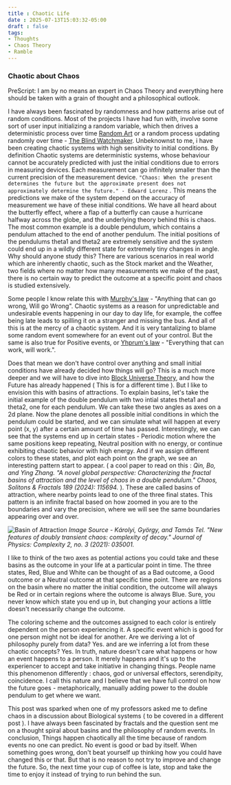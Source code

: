 ```yaml
---
title : Chaotic Life
date : 2025-07-13T15:03:32-05:00
draft : false
tags:
- Thoughts
- Chaos Theory
- Ramble
---
```



### Chaotic about Chaos

PreScript: I am by no means an expert in Chaos Theory and everything here should be taken with a grain of thought and a philosophical outlook.

I have always been fascinated by randomness and how patterns arise out of random conditions. Most of the projects I have had fun with, involve some sort of user input initializing a random variable, which then drives a deterministic process over time [Random Art](https://ramprakash.blog/art_with_javascript/) or a random process updating randomly over time - [The Blind Watchmaker](https://ramprakash.blog/the_blind_watchmaker/). Unbeknownst to me, i have been creating chaotic systems with high sensitivity to initial conditions. By definition Chaotic systems are deterministic systems, whose behaviour cannot be accurately predicted with just the initial conditions due to errors in measuring devices. Each measurement can go infinitely smaller than the current precision of the measurement device. ```"Chaos: When the present determines the future but the approximate present does not approximately determine the future." - Edward Lorenz``` . This means the predictions we make of the system depend on the accuracy of measurement we have of these initial conditions. We have all heard about the butterfly effect, where a flap of a butterfly can cause a hurricane halfway across the globe, and the underlying theory behind this is chaos. The most common example is a double pendulum, which contains a pendulum attached to the end of another pendulum. The initial positions of the pendulums theta1 and theta2 are extremely sensitive and the system could end up in a wildly different state for extremely tiny changes in angle. Why should anyone study this? There are various scenarios in real world which are inherently chaotic, such as the Stock market and the Weather, two fields where no matter how many measurements we make of the past, there is no certain way to predict the outcome at a specific point and chaos is studied extensively.

Some people I know relate this with [Murphy's law](https://en.wikipedia.org/wiki/Murphy%27s_law) - "Anything that can go wrong, Will go Wrong". Chaotic systems as a reason for unpredictable and undesirable events happening in our day to day life, for example, the coffee being late leads to spilling it on a stranger and missing the bus. And all of this is at the mercy of a chaotic system. And it is very tantalizing to blame some random event somewhere for an event out of your control. But the same is also true for Positive events, or [Yhprum's law](https://en.wikipedia.org/wiki/Yhprum%27s_law) - "Everything that can work, will work.".

Does that mean we don't have control over anything and small initial conditions have already decided how things will go? This is a much more deeper and we will have to dive into [Block Universe Theory](https://en.wikipedia.org/wiki/Eternalism_\(philosophy_of_time\)), and how the Future has already happened ( This is for a different time ). But I like to envision this with basins of attractions. To explain basins, let's take the initial example of the double pendulum with two intial states theta1 and theta2, one for each pendulum. We can take these two angles as axes on a 2d plane. Now the plane denotes all possible initial conditions in which the pendulum could be started, and we can simulate what will happen at every point (x, y) after a certain amount of time has passed. Interestingly, we can see that the systems end up in certain states - Periodic motion where the same positions keep repeating, Neutral position with no energy, or continue exhibiting chaotic behavior with high energy. And if we assign different colors to these states, and plot each point on the graph, we see an interesting pattern start to appear. ( a cool paper to read on this : *Qin, Bo, and Ying Zhang. "A novel global perspective: Characterizing the fractal basins of attraction and the level of chaos in a double pendulum." Chaos, Solitons & Fractals 189 (2024): 115694.* ). These are called basins of attraction, where nearby points lead to one of the three final states. This pattern is an infinite fractal based on how zoomed in you are to the boundaries and vary the precision, where we will see the same boundaries appearing over and over.

![Basin of Attraction](/blog/images/26_Chaos_Theory/Double_Pendulum_Basins_of_Attraction.png)
*Image Source - Károlyi, György, and Tamás Tel. "New features of doubly transient chaos: complexity of decay." Journal of Physics: Complexity 2, no. 3 (2021): 035001.*

I like to think of the two axes as potential actions you could take and these basins as the outcome in your life at a particular point in time. The three states, Red, Blue and White can be thought of as a Bad outcome, a Good outcome or a Neutral outcome at that specific time point. There are regions on the basin where no matter the initial condition, the outcome will always be Red or in certain regions where the outcome is always Blue. Sure, you never know which state you end up in, but changing your actions a little doesn't necessarily change the outcome.

The coloring scheme and the outcomes assigned to each color is entirely dependent on the person experiencing it. A specific event which is good for one person might not be ideal for another. Are we deriving a lot of philosophy purely from data? Yes. and are we inferring a lot from these chaotic concepts? Yes. In truth, nature doesn't care what happens or how an event happens to a person. It merely happens and it's up to the experiencer to accept and take initiative in changing things. People name this phenomenon differently : chaos, god or universal effectors, serendipity, coincidence. I call this nature and I believe that we have full control on how the future goes - metaphorically, manually adding power to the double pendulum to get where we want.

This post was sparked when one of my professors asked me to define chaos in a discussion about Biological systems ( to be covered in a different post ). I have always been fascinated by  fractals and the question sent me on a thought spiral about basins and the philosophy of random events. In conclusion, Things happen chaotically all the time because of random events no one can predict. No event is good or bad by itself. When something goes wrong, don't beat yourself up thinking how you could have changed this or that. But that is no reason to not try to improve and change the future. So, the next time your cup of coffee is late, stop and take the time to enjoy it instead of trying to run behind the sun.

